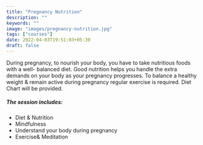 ```yaml
---
title: "Pregnancy Nutrition"
description: ""
keywords: ""
image: "images/pregnancy-nutrition.jpg"
tags: ["courses"]
date: 2022-04-03T19:51:03+05:30
draft: false
---
```


During pregnancy, to nourish your body, you have to take nutritious foods with a well- balanced diet. Good nutrition helps you handle the extra demands on your body as your pregnancy progresses. To balance a healthy weight & remain active during pregnancy regular exercise is required. Diet Chart will be provided.

##### The session includes:
 - Diet & Nutrition
 - Mindfulness
 - Understand your body during pregnancy	
 - Exercise& Meditation
